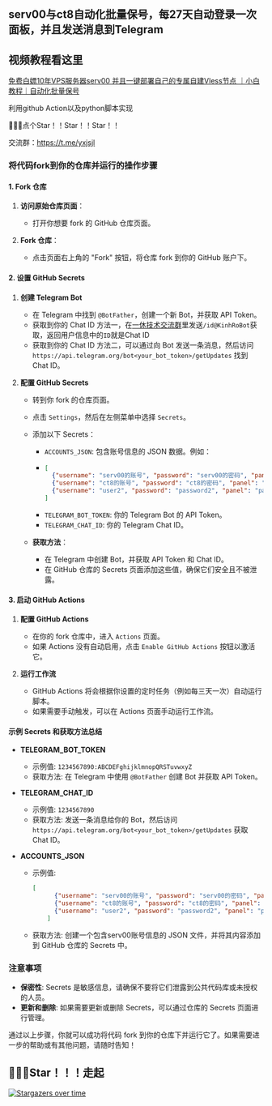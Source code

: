 ## serv00与ct8自动化批量保号，每27天自动登录一次面板，并且发送消息到Telegram

## 视频教程看这里
[免费白嫖10年VPS服务器serv00 并且一键部署自己的专属自建Vless节点 ｜小白教程｜自动化批量保号](https://youtu.be/QnlzpvDl_mo)

利用github Action以及python脚本实现

🙏🙏🙏点个Star！！Star！！Star！！

交流群：https://t.me/yxjsjl

### 将代码fork到你的仓库并运行的操作步骤

#### 1. Fork 仓库

1. **访问原始仓库页面**：
    - 打开你想要 fork 的 GitHub 仓库页面。

2. **Fork 仓库**：
    - 点击页面右上角的 "Fork" 按钮，将仓库 fork 到你的 GitHub 账户下。

#### 2. 设置 GitHub Secrets

1. **创建 Telegram Bot**
    - 在 Telegram 中找到 `@BotFather`，创建一个新 Bot，并获取 API Token。
    - 获取到你的 Chat ID 方法一，在[一休技术交流群](https://t.me/yxjsjl)里发送`/id@KinhRoBot`获取，返回用户信息中的`ID`就是Chat ID
    - 获取到你的 Chat ID 方法二，可以通过向 Bot 发送一条消息，然后访问 `https://api.telegram.org/bot<your_bot_token>/getUpdates` 找到 Chat ID。

2. **配置 GitHub Secrets**
    - 转到你 fork 的仓库页面。
    - 点击 `Settings`，然后在左侧菜单中选择 `Secrets`。
    - 添加以下 Secrets：
        - `ACCOUNTS_JSON`: 包含账号信息的 JSON 数据。例如：
        - 
          ```json
          [
            {"username": "serv00的账号", "password": "serv00的密码", "panel": "panel6.serv00.com"},
            {"username": "ct8的账号", "password": "ct8的密码", "panel": "panel.ct8.pl"},
            {"username": "user2", "password": "password2", "panel": "panel6.serv00.com"}
          ]
          ```
        - `TELEGRAM_BOT_TOKEN`: 你的 Telegram Bot 的 API Token。
        - `TELEGRAM_CHAT_ID`: 你的 Telegram Chat ID。

    - **获取方法**：
        - 在 Telegram 中创建 Bot，并获取 API Token 和 Chat ID。
        - 在 GitHub 仓库的 Secrets 页面添加这些值，确保它们安全且不被泄露。

#### 3. 启动 GitHub Actions

1. **配置 GitHub Actions**
    - 在你的 fork 仓库中，进入 `Actions` 页面。
    - 如果 Actions 没有自动启用，点击 `Enable GitHub Actions` 按钮以激活它。

2. **运行工作流**
    - GitHub Actions 将会根据你设置的定时任务（例如每三天一次）自动运行脚本。
    - 如果需要手动触发，可以在 Actions 页面手动运行工作流。

#### 示例 Secrets 和获取方法总结

- **TELEGRAM_BOT_TOKEN**
    - 示例值: `1234567890:ABCDEFghijklmnopQRSTuvwxyZ`
    - 获取方法: 在 Telegram 中使用 `@BotFather` 创建 Bot 并获取 API Token。

- **TELEGRAM_CHAT_ID**
    - 示例值: `1234567890`
    - 获取方法: 发送一条消息给你的 Bot，然后访问 `https://api.telegram.org/bot<your_bot_token>/getUpdates` 获取 Chat ID。

- **ACCOUNTS_JSON**
    - 示例值:
      ```json
      [
            {"username": "serv00的账号", "password": "serv00的密码", "panel": "panel6.serv00.com"},
            {"username": "ct8的账号", "password": "ct8的密码", "panel": "panel.ct8.pl"},
            {"username": "user2", "password": "password2", "panel": "panel6.serv00.com"}
          ]
      ```
    - 获取方法: 创建一个包含serv00账号信息的 JSON 文件，并将其内容添加到 GitHub 仓库的 Secrets 中。

### 注意事项

- **保密性**: Secrets 是敏感信息，请确保不要将它们泄露到公共代码库或未授权的人员。
- **更新和删除**: 如果需要更新或删除 Secrets，可以通过仓库的 Secrets 页面进行管理。

通过以上步骤，你就可以成功将代码 fork 到你的仓库下并运行它了。如果需要进一步的帮助或有其他问题，请随时告知！

## 🌟🌟🌟Star！！！走起
[![Stargazers over time](https://starchart.cc/yixiu001/serv00-login.svg?variant=adaptive)](https://starchart.cc/yixiu001/serv00-login)
